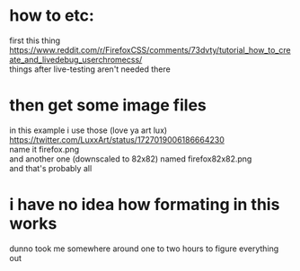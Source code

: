 # how to etc:
first this thing<br>
https://www.reddit.com/r/FirefoxCSS/comments/73dvty/tutorial_how_to_create_and_livedebug_userchromecss/ <br>
things after live-testing aren't needed there<br>

# then get some image files 
in this example i use those (love ya art lux)<br>
https://twitter.com/LuxxArt/status/1727019006186664230<br>
name it firefox.png<br>
and another one (downscaled to 82x82) named firefox82x82.png<br>
and that's probably all

# i have no idea how formating in this works
dunno took me somewhere around one to two hours to figure everything out
